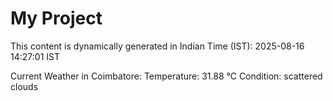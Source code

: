 # My Project

This content is dynamically generated in Indian Time (IST): 2025-08-16 14:27:01 IST


Current Weather in Coimbatore:
Temperature: 31.88 °C
Condition: scattered clouds
